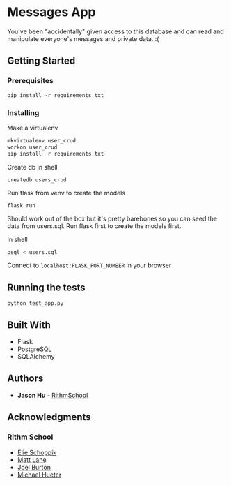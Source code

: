 # Messages App

You've been "accidentally" given access to this database and can read and manipulate everyone's messages and private data. :(

## Getting Started

### Prerequisites

```
pip install -r requirements.txt
```

### Installing

Make a virtualenv

```python
mkvirtualenv user_crud
workon user_crud
pip install -r requirements.txt
```

Create db in shell

```
createdb users_crud
```

Run flask from venv to create the models

```
flask run
```

Should work out of the box but it's pretty barebones so you can seed the data from users.sql. Run flask first to create the models first.

In shell

```sh
psql < users.sql
```

Connect to `localhost:FLASK_PORT_NUMBER` in your browser

## Running the tests

```
python test_app.py
```

## Built With

- Flask
- PostgreSQL
- SQLAlchemy

## Authors

- **Jason Hu** - [RithmSchool](https://github.com/rithmschool)

## Acknowledgments

### Rithm School

- [Elie Schoppik](https://github.com/elie)
- [Matt Lane](https://github.com/mmmaaatttttt/)
- [Joel Burton](https://github.com/joelburton/)
- [Michael Hueter](https://github.com/hueter)
